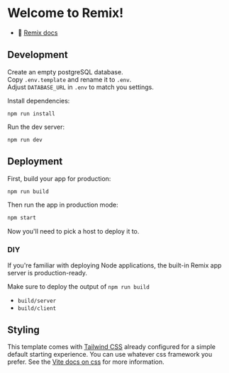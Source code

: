 # Welcome to Remix!

- 📖 [Remix docs](https://remix.run/docs)

## Development

Create an empty postgreSQL database. \
Copy `.env.template` and rename it to `.env`. \
Adjust `DATABASE_URL` in `.env` to match you settings.

Install dependencies:

```shellscript
npm run install
```
Run the dev server:

```shellscript
npm run dev
```

## Deployment

First, build your app for production:

```sh
npm run build
```

Then run the app in production mode:

```sh
npm start
```

Now you'll need to pick a host to deploy it to.

### DIY

If you're familiar with deploying Node applications, the built-in Remix app server is production-ready.

Make sure to deploy the output of `npm run build`

- `build/server`
- `build/client`

## Styling

This template comes with [Tailwind CSS](https://tailwindcss.com/) already configured for a simple default starting experience. You can use whatever css framework you prefer. See the [Vite docs on css](https://vitejs.dev/guide/features.html#css) for more information.
